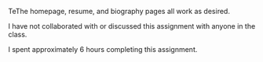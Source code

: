 TeThe homepage, resume, and biography pages all work as desired. 

I have not collaborated with or discussed this assignment with anyone in the class.

I spent approximately 6 hours completing this assignment.

